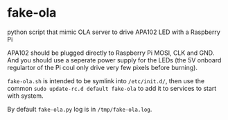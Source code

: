 # fake-ola
python script that mimic OLA server to drive APA102 LED with a Raspberry Pi

APA102 should be plugged directly to Raspberry Pi MOSI, CLK and GND.
And you should use a seperate power supply for the LEDs (the 5V onboard regulartor of the Pi coul only drive very few pixels before burning).

`fake-ola.sh` is intended to be symlink into `/etc/init.d/`, then use the common `sudo update-rc.d default fake-ola` to add it to services to start with system.

By default `fake-ola.py` log is in `/tmp/fake-ola.log`.

